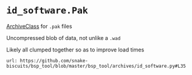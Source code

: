 # `id_software.Pak`

[ArchiveClass](../../glossary/archive_classes.md) for `.pak` files

Uncompressed blob of data, not unlike a `.wad`

Likely all clumped together so as to improve load times


```embed
url: https://github.com/snake-biscuits/bsp_tool/blob/master/bsp_tool/archives/id_software.py#L35
```

